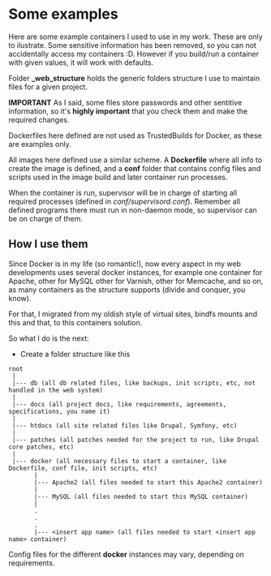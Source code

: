 Some examples
=============

Here are some example containers I used to use in my work. These are only to ilustrate.
Some sensitive information has been removed, so you can not accidentally access my 
containers :D. However if you build/run a container with given values, it will work 
with defaults.

Folder **_web_structure** holds the generic folders structure I use to maintain files
for a given project.

**IMPORTANT** As I said, some files store passwords and other sentitive information,
so it's **highly important** that you check them and make the required changes.

Dockerfiles here defined are not used as TrustedBuilds for Docker, as these are
examples only.

All images here defined use a similar scheme. A **Dockerfile** where all info to 
create the image is defined, and a **conf** folder that contains config files and 
scripts used in the image build and later container run processes.

When the container is run, supervisor will be in charge of starting all required
processes (defined in *conf/supervisord.conf*). Remember all defined programs there
must run in non-daemon mode, so supervisor can be on charge of them.


How I use them
--------------

Since Docker is in my life (so romantic!), now every aspect in my web developments
uses several docker instances, for example one container for Apache, other for MySQL
other for Varnish, other for Memcache, and so on, as many containers as the structure
supports (divide and conquer, you know).

For that, I migrated from my oldish style of virtual sites, bindfs mounts and this
and that, to this containers solution.

So what I do is the next:

* Create a folder structure like this
```
root
 |
 |--- db (all db related files, like backups, init scripts, etc, not handled in the web system)
 |
 |--- docs (all project docs, like requirements, agreements, specifications, you name it)
 |
 |--- htdocs (all site related files like Drupal, Symfony, etc)
 |
 |--- patches (all patches needed for the project to run, like Drupal core patches, etc)
 |
 |--- docker (all necessary files to start a container, like Dockerfile, conf file, init scripts, etc)
       |
       |--- Apache2 (all files needed to start this Apache2 container)
       |
       |--- MySQL (all files needed to start this MySQL container)
       |
       .
       .
       .
       |--- <insert app name> (all files needed to start <insert app name> container)
```

Config files for the different **docker** instances may vary, depending on requirements.


